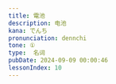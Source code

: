 ```yaml
---
title: 電池
description: 电池
kana: でんち
pronunciation: dennchi
tone: ①
type:  名词
pubDate: 2024-09-09 00:00:46
lessonIndex: 10
---
```

